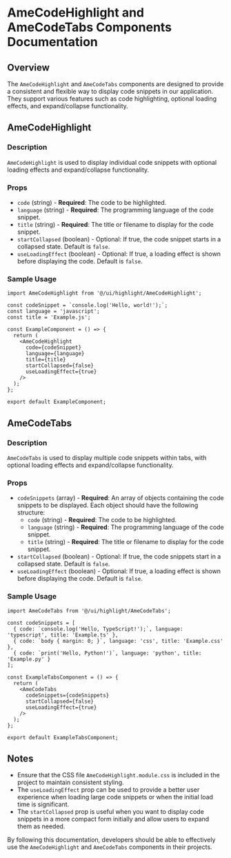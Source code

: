 # AmeCodeHighlight and AmeCodeTabs Components Documentation

## Overview

The `AmeCodeHighlight` and `AmeCodeTabs` components are designed to provide a consistent and flexible way to display code snippets in our application. They support various features such as code highlighting, optional loading effects, and expand/collapse functionality.

## AmeCodeHighlight

### Description

`AmeCodeHighlight` is used to display individual code snippets with optional loading effects and expand/collapse functionality.

### Props

- `code` (string) - **Required**: The code to be highlighted.
- `language` (string) - **Required**: The programming language of the code snippet.
- `title` (string) - **Required**: The title or filename to display for the code snippet.
- `startCollapsed` (boolean) - Optional: If true, the code snippet starts in a collapsed state. Default is `false`.
- `useLoadingEffect` (boolean) - Optional: If true, a loading effect is shown before displaying the code. Default is `false`.

### Sample Usage

```tsx
import AmeCodeHighlight from '@/ui/highlight/AmeCodeHighlight';

const codeSnippet = `console.log('Hello, world!');`;
const language = 'javascript';
const title = 'Example.js';

const ExampleComponent = () => {
  return (
    <AmeCodeHighlight
      code={codeSnippet}
      language={language}
      title={title}
      startCollapsed={false}
      useLoadingEffect={true}
    />
  );
};

export default ExampleComponent;
```

## AmeCodeTabs

### Description

`AmeCodeTabs` is used to display multiple code snippets within tabs, with optional loading effects and expand/collapse functionality.

### Props

- `codeSnippets` (array) - **Required**: An array of objects containing the code snippets to be displayed. Each object should have the following structure:
    - `code` (string) - **Required**: The code to be highlighted.
    - `language` (string) - **Required**: The programming language of the code snippet.
    - `title` (string) - **Required**: The title or filename to display for the code snippet.
- `startCollapsed` (boolean) - Optional: If true, the code snippets start in a collapsed state. Default is `false`.
- `useLoadingEffect` (boolean) - Optional: If true, a loading effect is shown before displaying the code. Default is `false`.

### Sample Usage

```tsx
import AmeCodeTabs from '@/ui/highlight/AmeCodeTabs';

const codeSnippets = [
  { code: `console.log('Hello, TypeScript!');`, language: 'typescript', title: 'Example.ts' },
  { code: `body { margin: 0; }`, language: 'css', title: 'Example.css' },
  { code: `print('Hello, Python!')`, language: 'python', title: 'Example.py' }
];

const ExampleTabsComponent = () => {
  return (
    <AmeCodeTabs
      codeSnippets={codeSnippets}
      startCollapsed={false}
      useLoadingEffect={true}
    />
  );
};

export default ExampleTabsComponent;
```

## Notes

- Ensure that the CSS file `AmeCodeHighlight.module.css` is included in the project to maintain consistent styling.
- The `useLoadingEffect` prop can be used to provide a better user experience when loading large code snippets or when the initial load time is significant.
- The `startCollapsed` prop is useful when you want to display code snippets in a more compact form initially and allow users to expand them as needed.

By following this documentation, developers should be able to effectively use the `AmeCodeHighlight` and `AmeCodeTabs` components in their projects.
